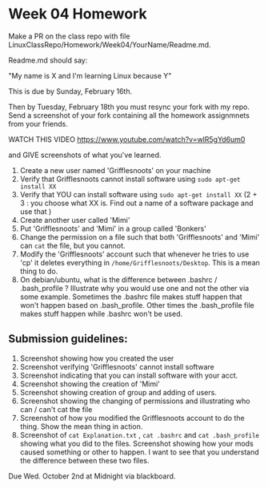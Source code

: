 # Week 04 Homework

Make a PR on the class repo with file LinuxClassRepo/Homework/Week04/YourName/Readme.md.

Readme.md should say:

"My name is X and I'm learning Linux because Y"

This is due by Sunday, February 16th.

Then by Tuesday, February 18th you must resync your fork with my repo. Send a screenshot of your fork containing all the homework assignmnets from your friends.

WATCH THIS VIDEO
https://www.youtube.com/watch?v=wlR5gYd6um0

and GIVE screenshots of what you've learned.



1. Create a new user named 'Grifflesnoots' on your machine
2. Verify that Grifflesnoots cannot install software using `sudo apt-get install XX`
3. Verify that YOU can install software using `sudo apt-get install XX`
(2 + 3 : you choose what XX is. Find out a name of a software package and use that )
4. Create another user called 'Mimi'
5. Put 'Grifflesnoots' and 'Mimi' in a group called 'Bonkers'
6. Change the permission on a file such that both 'Grifflesnoots' and 'Mimi' can `cat` the file, but you cannot.
7. Modify the 'Grifflesnoots' account such that whenever he tries to use 'cp' it deletes everything in `/home/Grifflesnoots/Desktop`. This is a mean thing to do.
8. On debian/ubuntu, what is the difference between .bashrc / .bash\_profile ? Illustrate why you would use one and not the other via some example. Sometimes the .bashrc file makes stuff happen that won't happen based on .bash\_profile. Other times the .bash\_profile file makes stuff happen while .bashrc won't be used.

## Submission guidelines:
1. Screenshot showing how you created the user
2. Screenshot verifying 'Grifflesnoots' cannot install software
3. Screenshot indicating that you can install software with your acct.
4. Screenshot showing the creation of 'Mimi'
5. Screenshot showing creation of group and adding of users.
6. Screenshot showing the changing of permissions and illustrating who can / can't cat the file
7. Screenshot of how you modified the Grifflesnoots account to do the thing. Show the mean thing in action.
8. Screenshot of `cat Explanation.txt` , `cat .bashrc` and `cat .bash_profile` showing what you did to the files. Screenshot showing how your mods caused something or other to happen. I want to see that you understand the difference between these two files.


Due Wed. October 2nd at Midnight via blackboard.
